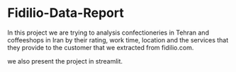 # Fidilio-Data-Report
In this project we are trying to analysis confectioneries in Tehran and coffeeshops in Iran by their rating, work time, location and the services that they provide to the customer that we extracted from fidilio.com.



we also present the project in streamlit.
